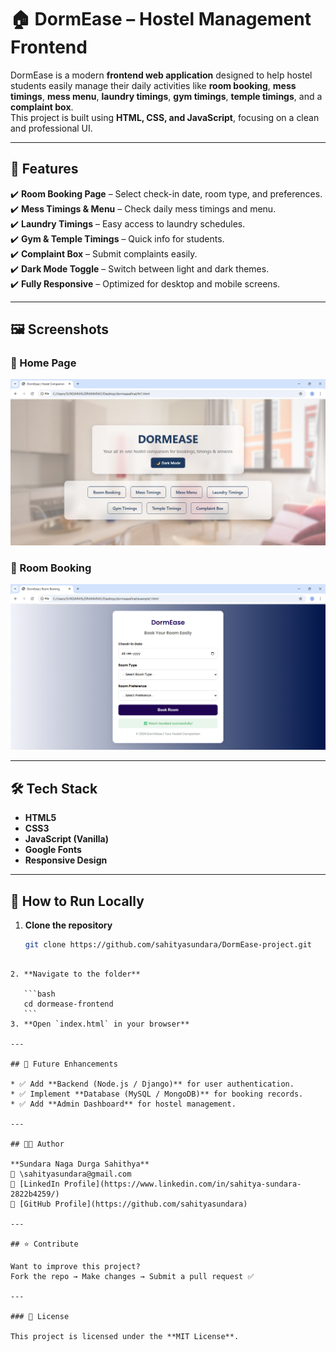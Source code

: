 # 🏠 DormEase – Hostel Management Frontend

DormEase is a modern **frontend web application** designed to help hostel students easily manage their daily activities like **room booking**, **mess timings**, **mess menu**, **laundry timings**, **gym timings**, **temple timings**, and a **complaint box**.  
This project is built using **HTML, CSS, and JavaScript**, focusing on a clean and professional UI.

---

## 🌟 Features
✔️ **Room Booking Page** – Select check-in date, room type, and preferences.  
✔️ **Mess Timings & Menu** – Check daily mess timings and menu.  
✔️ **Laundry Timings** – Easy access to laundry schedules.  
✔️ **Gym & Temple Timings** – Quick info for students.  
✔️ **Complaint Box** – Submit complaints easily.  
✔️ **Dark Mode Toggle** – Switch between light and dark themes.  
✔️ **Fully Responsive** – Optimized for desktop and mobile screens.  

---

## 🖼️ Screenshots
### 🔹 Home Page
![Home Page](https://github.com/sahityasundara/DormEase-Project/blob/main/pic1.png)

### 🔹 Room Booking
![Room Booking](https://github.com/sahityasundara/DormEase-Project/blob/main/pic2.png)

---

## 🛠️ Tech Stack
- **HTML5**
- **CSS3**
- **JavaScript (Vanilla)**
- **Google Fonts**
- **Responsive Design**

---

## 🚀 How to Run Locally
1. **Clone the repository**
   ```bash
   git clone https://github.com/sahityasundara/DormEase-project.git
````

2. **Navigate to the folder**

   ```bash
   cd dormease-frontend
   ```
3. **Open `index.html` in your browser**

---

## 📌 Future Enhancements

* ✅ Add **Backend (Node.js / Django)** for user authentication.
* ✅ Implement **Database (MySQL / MongoDB)** for booking records.
* ✅ Add **Admin Dashboard** for hostel management.

---

## 👨‍💻 Author

**Sundara Naga Durga Sahithya**
📧 \sahityasundara@gmail.com
🔗 [LinkedIn Profile](https://www.linkedin.com/in/sahitya-sundara-2822b4259/)
🔗 [GitHub Profile](https://github.com/sahityasundara)

---

## ⭐ Contribute

Want to improve this project?
Fork the repo → Make changes → Submit a pull request ✅

---

### 📄 License

This project is licensed under the **MIT License**.


